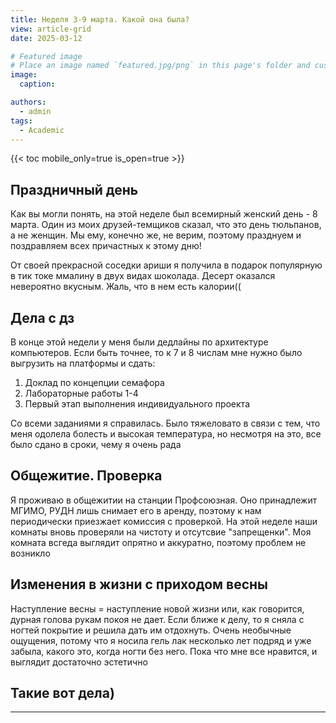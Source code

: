 ```yaml
---
title: Неделя 3-9 марта. Какой она была?
view: article-grid
date: 2025-03-12

# Featured image
# Place an image named `featured.jpg/png` in this page's folder and customize its options here.
image:
  caption: 

authors:
  - admin
tags:
  - Academic
---
```


{{< toc mobile_only=true is_open=true >}}

## Праздничный день

Как вы могли понять, на этой неделе был всемирный женский день - 8 марта. Один из моих друзей-темщиков сказал, что это день тюльпанов, а не женщин. Мы ему, конечно же, не верим, поэтому празднуем и поздравляем всех причастных к этому дню!

От своей прекрасной соседки ариши я получила в подарок популярную в тик токе ммалину в двух видах шоколада. Десерт оказался невероятно вкусным. Жаль, что в нем есть калории((

## Дела с дз

В конце этой недели у меня были дедлайны по архитектуре компьютеров. Если быть точнее, то к 7 и 8 числам мне нужно было выгрузить на платформы и сдать:

1. Доклад по концепции семафора
2. Лабораторные работы 1-4
3. Первый этап выполнения индивидуального проекта

Со всеми заданиями я справилась. Было тяжеловато в связи с тем, что меня одолела болесть и высокая температура, но несмотря на это, все было сдано в сроки, чему я очень рада

## Общежитие. Проверка

Я проживаю в общежитии на станции Профсоюзная. Оно принадлежит МГИМО, РУДН лишь снимает его в аренду, поэтому к нам периодически приезжает комиссия с проверкой. На этой неделе наши комнаты вновь проверяли на чистоту и отсутсвие "запрещенки". Моя комната всгеда выглядит опрятно и аккуратно, поэтому проблем не возникло

## Изменения в жизни с приходом весны

Наступление весны = наступление новой жизни или, как говорится, дурная голова рукам покоя не дает. Если ближе к делу, то я сняла с ногтей покрытие и решила дать им отдохнуть. Очень необычные ощущения, потому что я носила гель лак несколько лет подряд и уже забыла, какого это, когда ногти без него. Пока что мне все нравится, и выглядит достаточно эстетично

## Такие вот дела)

---
